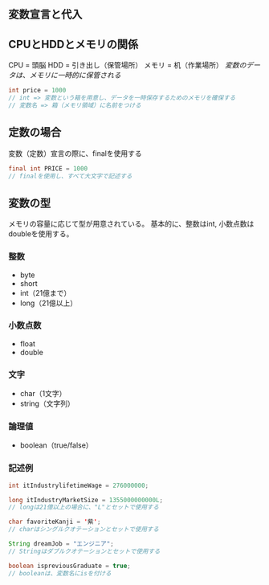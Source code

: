 ## 変数宣言と代入

## CPUとHDDとメモリの関係
CPU = 頭脳
HDD = 引き出し（保管場所）
メモリ = 机（作業場所）
*変数のデータは、メモリに一時的に保管される*

```java
int price = 1000
// int => 変数という箱を用意し、データを一時保存するためのメモリを確保する
// 変数名 => 箱（メモリ領域）に名前をつける
```

## 定数の場合
変数（定数）宣言の際に、finalを使用する
```java
final int PRICE = 1000
// finalを使用し、すべて大文字で記述する
```

## 変数の型
メモリの容量に応じて型が用意されている。
基本的に、整数はint, 小数点数はdoubleを使用する。

### 整数
- byte
- short
- int（21億まで）
- long（21億以上）

### 小数点数
- float
- double

### 文字
- char（1文字）
- string（文字列）

### 論理値
- boolean（true/false）

### 記述例
```java
int itIndustrylifetimeWage = 276000000;

long itIndustryMarketSize = 1355000000000L;
// longは21億以上の場合に、"L"とセットで使用する

char favoriteKanji = '紫';
// charはシングルクオテーションとセットで使用する

String dreamJob = "エンジニア";
// Stringはダブルクオテーションとセットで使用する

boolean ispreviousGraduate = true;
// booleanは、変数名にisを付ける
```